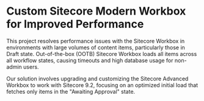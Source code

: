 # Custom Sitecore Modern Workbox for Improved Performance
This project resolves performance issues with the Sitecore Workbox in environments with large volumes of content items, particularly those in Draft state. Out-of-the-box (OOTB) Sitecore Workbox loads all items across all workflow states, causing timeouts and high database usage for non-admin users.

Our solution involves upgrading and customizing the Sitecore Advanced Workbox to work with Sitecore 9.2, focusing on an optimized initial load that fetches only items in the "Awaiting Approval" state. 

